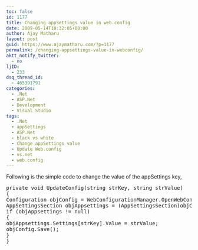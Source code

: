 ```yaml
---
toc: false
id: 1177
title: Changing appSettings value in web.config
date: 2009-05-14T10:32:05+00:00
author: Ajay Matharu
layout: post
guid: https://www.ajaymatharu.com/?p=1177
permalink: /changing-appsettings-value-in-webconfig/
aktt_notify_twitter:
  - no
ljID:
  - 233
dsq_thread_id:
  - 465391791
categories:
  - .Net
  - ASP.Net
  - Development
  - Visual Studio
tags:
  - .Net
  - appSettings
  - ASP.Net
  - black vs white
  - Change appSettings value
  - Update Web.config
  - vs.net
  - web.config
---
```

Following is the simple code to change the value of the appSettings key,

<pre name="code" class="c-sharp">private void UpdateConfig(string strKey, string strValue)
{
Configuration objConfig = WebConfigurationManager.OpenWebConfiguration(”~”); 
AppSettingsSection objAppsettings = (AppSettingsSection)objConfig.GetSection(”appSettings”);
if (objAppsettings != null)
{
objAppsettings.Settings[strKey].Value = strValue; 
objConfig.Save();
}
}
</pre>
